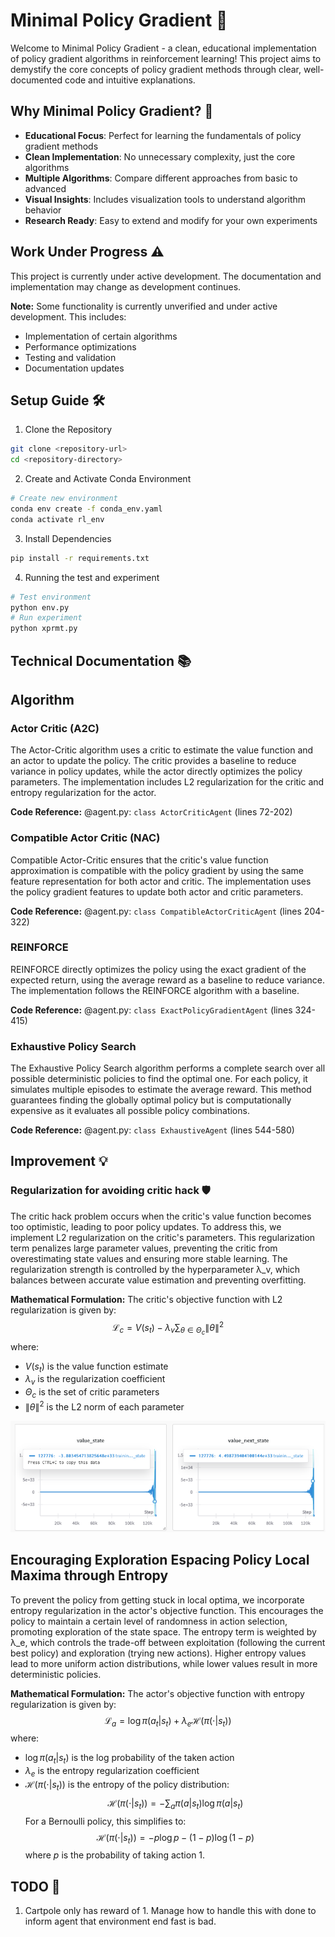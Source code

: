 # Minimal Policy Gradient 🚀

Welcome to Minimal Policy Gradient - a clean, educational implementation of policy gradient algorithms in reinforcement learning! This project aims to demystify the core concepts of policy gradient methods through clear, well-documented code and intuitive explanations.

## Why Minimal Policy Gradient? 🤔

- **Educational Focus**: Perfect for learning the fundamentals of policy gradient methods
- **Clean Implementation**: No unnecessary complexity, just the core algorithms
- **Multiple Algorithms**: Compare different approaches from basic to advanced
- **Visual Insights**: Includes visualization tools to understand algorithm behavior
- **Research Ready**: Easy to extend and modify for your own experiments

## Work Under Progress ⚠️

This project is currently under active development. The documentation and implementation may change as development continues.

**Note:** Some functionality is currently unverified and under active development. This includes:
- Implementation of certain algorithms
- Performance optimizations
- Testing and validation
- Documentation updates

## Setup Guide 🛠️

1. Clone the Repository
```bash
git clone <repository-url>
cd <repository-directory>
```

2. Create and Activate Conda Environment
```bash
# Create new environment
conda env create -f conda_env.yaml
conda activate rl_env
```

3. Install Dependencies
```bash
pip install -r requirements.txt
```

4. Running the test and experiment
```bash
# Test environment
python env.py
# Run experiment
python xprmt.py
```

## Technical Documentation 📚

## Algorithm

### Actor Critic (A2C)
The Actor-Critic algorithm uses a critic to estimate the value function and an actor to update the policy. The critic provides a baseline to reduce variance in policy updates, while the actor directly optimizes the policy parameters. The implementation includes L2 regularization for the critic and entropy regularization for the actor.

**Code Reference:** @agent.py: `class ActorCriticAgent` (lines 72-202)

### Compatible Actor Critic (NAC)
Compatible Actor-Critic ensures that the critic's value function approximation is compatible with the policy gradient by using the same feature representation for both actor and critic. The implementation uses the policy gradient features to update both actor and critic parameters.

**Code Reference:** @agent.py: `class CompatibleActorCriticAgent` (lines 204-322)

### REINFORCE 
REINFORCE directly optimizes the policy using the exact gradient of the expected return, using the average reward as a baseline to reduce variance. The implementation follows the REINFORCE algorithm with a baseline.

**Code Reference:** @agent.py: `class ExactPolicyGradientAgent` (lines 324-415)

### Exhaustive Policy Search
The Exhaustive Policy Search algorithm performs a complete search over all possible deterministic policies to find the optimal one. For each policy, it simulates multiple episodes to estimate the average reward. This method guarantees finding the globally optimal policy but is computationally expensive as it evaluates all possible policy combinations.

**Code Reference:** @agent.py: `class ExhaustiveAgent` (lines 544-580)

## Improvement 💡

### Regularization for avoiding critic hack 🛡️
The critic hack problem occurs when the critic's value function becomes too optimistic, leading to poor policy updates. To address this, we implement L2 regularization on the critic's parameters. This regularization term penalizes large parameter values, preventing the critic from overestimating state values and ensuring more stable learning. The regularization strength is controlled by the hyperparameter λ_v, which balances between accurate value estimation and preventing overfitting.

**Mathematical Formulation:**
The critic's objective function with L2 regularization is given by:
$$
\mathcal{L}_c = V(s_t) - \lambda_v \sum_{\theta \in \Theta_c} \|\theta\|^2
$$
where:
- $V(s_t)$ is the value function estimate
- $\lambda_v$ is the regularization coefficient
- $\Theta_c$ is the set of critic parameters
- $\|\theta\|^2$ is the L2 norm of each parameter

![Critic Hack](doc/critic_hack.png)

## Encouraging Exploration Espacing Policy Local Maxima through Entropy
To prevent the policy from getting stuck in local optima, we incorporate entropy regularization in the actor's objective function. This encourages the policy to maintain a certain level of randomness in action selection, promoting exploration of the state space. The entropy term is weighted by λ_e, which controls the trade-off between exploitation (following the current best policy) and exploration (trying new actions). Higher entropy values lead to more uniform action distributions, while lower values result in more deterministic policies.

**Mathematical Formulation:**
The actor's objective function with entropy regularization is given by:
$$
\mathcal{L}_a = \log \pi(a_t|s_t) + \lambda_e \mathcal{H}(\pi(\cdot|s_t))
$$
where:
- $\log \pi(a_t|s_t)$ is the log probability of the taken action
- $\lambda_e$ is the entropy regularization coefficient
- $\mathcal{H}(\pi(\cdot|s_t))$ is the entropy of the policy distribution:
  $$
  \mathcal{H}(\pi(\cdot|s_t)) = -\sum_a \pi(a|s_t) \log \pi(a|s_t)
  $$
  For a Bernoulli policy, this simplifies to:
  $$
  \mathcal{H}(\pi(\cdot|s_t)) = -p \log p - (1-p) \log(1-p)
  $$
  where $p$ is the probability of taking action 1.

## TODO 📝
1. Cartpole only has reward of 1. Manage how to handle this with done to inform agent that environment end fast is bad.
